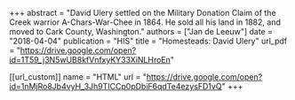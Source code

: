 +++
abstract = "David Ulery settled on the Military Donation Claim of the Creek warrior A-Chars-War-Chee in 1864. He sold all his land in 1882, and moved to Cark County, Washington."
authors = ["Jan de Leeuw"]
date = "2018-04-04"
publication = "HIS"
title = "Homesteads: David Ulery"
url_pdf = "https://drive.google.com/open?id=1T59_j3N5wUB8kfVnfxyKY33XiNLHroEn"


[[url_custom]]
name = "HTML"
url = "https://drive.google.com/open?id=1nMjRo8Jb4vyH_3Jh9TICCp0pDbiF6qdTe4ezysFD1vQ"
+++


